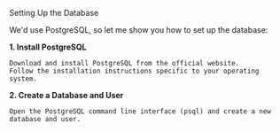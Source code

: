 Setting Up the Database

We'd use PostgreSQL, so let me show you how  to set up the database:

**1. Install PostgreSQL**

    Download and install PostgreSQL from the official website.
    Follow the installation instructions specific to your operating system.

**2. Create a Database and User**

    Open the PostgreSQL command line interface (psql) and create a new database and user.